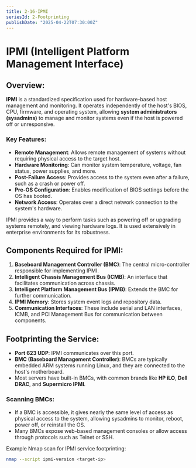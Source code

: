 ```yaml
---
title: 2-16-IPMI
seriesId: 2-Footprinting
publishDate: "2025-04-22T07:30:00Z"
---
```


# IPMI (Intelligent Platform Management Interface)

## Overview:
**IPMI** is a standardized specification used for hardware-based host management and monitoring. It operates independently of the host's BIOS, CPU, firmware, and operating system, allowing **system administrators (sysadmins)** to manage and monitor systems even if the host is powered off or unresponsive.

### Key Features:
- **Remote Management**: Allows remote management of systems without requiring physical access to the target host.
- **Hardware Monitoring**: Can monitor system temperature, voltage, fan status, power supplies, and more.
- **Post-Failure Access**: Provides access to the system even after a failure, such as a crash or power off.
- **Pre-OS Configuration**: Enables modification of BIOS settings before the OS has booted.
- **Network Access**: Operates over a direct network connection to the system's hardware.

IPMI provides a way to perform tasks such as powering off or upgrading systems remotely, and viewing hardware logs. It is used extensively in enterprise environments for its robustness.

## Components Required for IPMI:
1. **Baseboard Management Controller (BMC)**: The central micro-controller responsible for implementing IPMI.
2. **Intelligent Chassis Management Bus (ICMB)**: An interface that facilitates communication across chassis.
3. **Intelligent Platform Management Bus (IPMB)**: Extends the BMC for further communication.
4. **IPMI Memory**: Stores system event logs and repository data.
5. **Communication Interfaces**: These include serial and LAN interfaces, ICMB, and PCI Management Bus for communication between components.

## Footprinting the Service:
- **Port 623 UDP**: IPMI communicates over this port.
- **BMC (Baseboard Management Controller)**: BMCs are typically embedded ARM systems running Linux, and they are connected to the host's motherboard.
- Most servers have built-in BMCs, with common brands like **HP iLO**, **Dell DRAC**, and **Supermicro IPMI**.
  
### Scanning BMCs:
- If a BMC is accessible, it gives nearly the same level of access as physical access to the system, allowing sysadmins to monitor, reboot, power off, or reinstall the OS.
- Many BMCs expose web-based management consoles or allow access through protocols such as Telnet or SSH.

Example Nmap scan for IPMI service footprinting:
```bash
nmap --script ipmi-version <target-ip>

